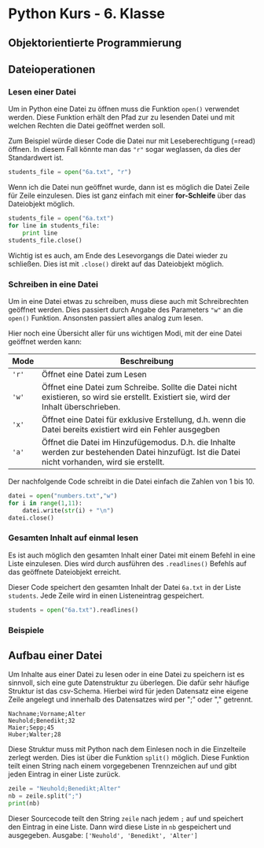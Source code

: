 # Python Kurs - 6. Klasse

## Objektorientierte Programmierung

## Dateioperationen

### Lesen einer Datei

Um in Python eine Datei zu öffnen muss die Funktion `open()` verwendet werden. Diese Funktion erhält den Pfad zur zu lesenden Datei und mit welchen Rechten die Datei geöffnet werden soll.

Zum Beispiel würde dieser Code die Datei nur mit Leseberechtigung (=read) öffnen. In diesem Fall könnte man das `"r"` sogar weglassen, da dies der Standardwert ist.

```python
students_file = open("6a.txt", "r")
```

Wenn ich die Datei nun geöffnet wurde, dann ist es möglich die Datei Zeile für Zeile einzulesen. Dies ist ganz einfach mit einer **for-Schleife** über das Dateiobjekt möglich.

```python
students_file = open("6a.txt")
for line in students_file:
    print line
students_file.close()
```

Wichtig ist es auch, am Ende des Lesevorgangs die Datei wieder zu schließen. Dies ist mit `.close()` direkt auf das Dateiobjekt möglich.


### Schreiben in eine Datei

Um in eine Datei etwas zu schreiben, muss diese auch mit Schreibrechten geöffnet werden. Dies passiert durch Angabe des Parameters `"w"` an die `open()` Funktion. Ansonsten passiert alles analog zum lesen.

Hier noch eine Übersicht aller für uns wichtigen Modi, mit der eine Datei geöffnet werden kann:

Mode | Beschreibung
-----|--------------
`'r'`| Öffnet eine Datei zum Lesen
`'w'`| Öffnet eine Datei zum Schreibe. Sollte die Datei nicht existieren, so wird sie erstellt. Existiert sie, wird der Inhalt überschrieben.
`'x'`| Öffnet eine Datei für exklusive Erstellung, d.h. wenn die Datei bereits existiert wird ein Fehler ausgegben
`'a'`| Öffnet die Datei im Hinzufügemodus. D.h. die Inhalte werden zur bestehenden Datei hinzufügt. Ist die Datei nicht vorhanden, wird sie erstellt.

Der nachfolgende Code schreibt in die Datei einfach die Zahlen von 1 bis 10.

```python
datei = open("numbers.txt","w")
for i in range(1,11):
    datei.write(str(i) + "\n")
datei.close()
```

### Gesamten Inhalt auf einmal lesen
Es ist auch möglich den gesamten Inhalt einer Datei mit einem Befehl in eine Liste einzulesen. Dies wird durch ausführen des `.readlines()` Befehls auf das geöffnete Dateiobjekt erreicht.

Dieser Code speichert den gesamten Inhalt der Datei `6a.txt` in der Liste `students`. Jede Zeile wird in einen Listeneintrag gespeichert.
```python
students = open("6a.txt").readlines()
```

### Beispiele

## Aufbau einer Datei
Um Inhalte aus einer Datei zu lesen oder in eine Datei zu speichern ist es sinnvoll, sich eine gute Datenstruktur zu überlegen. Die dafür sehr häufige Struktur ist das csv-Schema. Hierbei wird für jeden Datensatz eine eigene Zeile angelegt und innerhalb des Datensatzes wird per ";" oder "," getrennt.

```
Nachname;Vorname;Alter
Neuhold;Benedikt;32
Maier;Sepp;45
Huber;Walter;28
```

Diese Struktur muss mit Python nach dem Einlesen noch in die Einzelteile zerlegt werden. Dies ist über die Funktion `split()` möglich. Diese Funktion teilt einen String nach einem vorgegebenen Trennzeichen auf und gibt jeden Eintrag in einer Liste zurück.

```python
zeile = "Neuhold;Benedikt;Alter"
nb = zeile.split(";")
print(nb)
```
Dieser Sourcecode teilt den String `zeile` nach jedem `;` auf und speichert den Eintrag in eine Liste. Dann wird diese Liste in `nb` gespeichert und ausgegeben. Ausgabe: `['Neuhold', 'Benedikt', 'Alter']`

